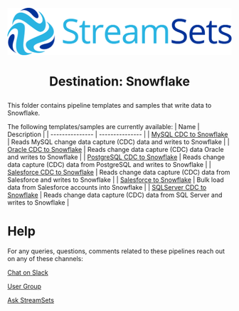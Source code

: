 ![StreamSets Logo](images/Full%20Color%20Transparent.png)

<h1><p align="center">Destination: Snowflake</p></h1>

This folder contains pipeline templates and samples that write data to Snowflake.

The following templates/samples are currently available:
| Name            | Description     |
| --------------- | --------------- |
| [MySQL CDC to Snowflake](datacollector/destinations/snowflake/MySQL%20CDC%20to%20Snowflake) | Reads MySQL change data capture (CDC) data and writes to Snowflake |
| [Oracle CDC to Snowflake](datacollector/destinations/snowflake/Oracle%20CDC%20to%20Snowflake) | Reads change data capture (CDC) data Oracle and writes to Snowflake |
| [PostgreSQL CDC to Snowflake](datacollector/destinations/snowflake/PostgreSQL%20CDC%20to%20Snowflake) | Reads change data capture (CDC) data from PostgreSQL and writes to Snowflake |
| [Salesforce CDC to Snowflake](datacollector/destinations/snowflake/Salesforce%20CDC%20to%20Snowflake) | Reads change data capture (CDC) data from Salesforce and writes to Snowflake |
| [Salesforce to Snowflake](datacollector/destinations/snowflake/Salesforce%20to%20Snowflake) | Bulk load data from Salesforce accounts into Snowflake |
| [SQLServer CDC to Snowflake](datacollector/destinations/snowflake/SQLServer%20CDC%20to%20Snowflake) | Reads change data capture (CDC) data from SQL Server and writes to Snowflake |

# Help

For any queries, questions, comments related to these pipelines reach out on any of these channels:

[Chat on Slack](https://streamsetters-slack.herokuapp.com/)

[User Group](https://groups.google.com/a/streamsets.com/d/forum/sdc-user)

[Ask StreamSets](https://ask.streamsets.com/questions/)
